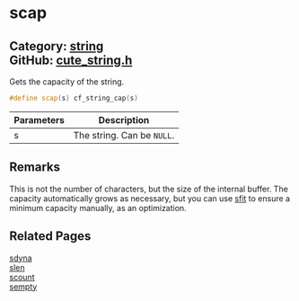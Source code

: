 [//]: # (This file is automatically generated by Cute Framework's docs parser.)
[//]: # (Do not edit this file by hand!)
[//]: # (See: https://github.com/RandyGaul/cute_framework/blob/master/samples/docs_parser.cpp)
[](../header.md ':include')

# scap

Category: [string](/api_reference?id=string)  
GitHub: [cute_string.h](https://github.com/RandyGaul/cute_framework/blob/master/include/cute_string.h)  
---

Gets the capacity of the string.

```cpp
#define scap(s) cf_string_cap(s)
```

Parameters | Description
--- | ---
s | The string. Can be `NULL`.

## Remarks

This is not the number of characters, but the size of the internal buffer. The capacity automatically grows as necessary, but
you can use [sfit](/string/sfit.md) to ensure a minimum capacity manually, as an optimization.

## Related Pages

[sdyna](/string/sdyna.md)  
[slen](/string/slen.md)  
[scount](/string/scount.md)  
[sempty](/string/sempty.md)  
